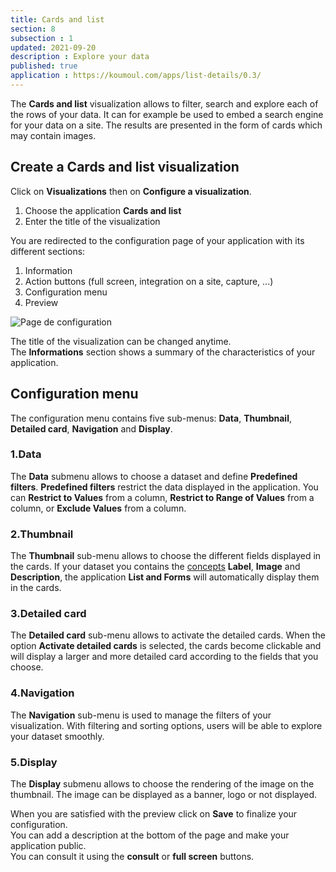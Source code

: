 ```yaml
---
title: Cards and list
section: 8
subsection : 1
updated: 2021-09-20
description : Explore your data
published: true
application : https://koumoul.com/apps/list-details/0.3/
---
```


The **Cards and list** visualization allows to filter, search and explore each of the rows of your data. It can for example be used to embed a search engine for your data on a site. The results are presented in the form of cards which may contain images.

## Create a Cards and list visualization

Click on **Visualizations** then on **Configure a visualization**.


1. Choose the application **Cards and list**
2. Enter the title of the visualization

<p>
</p>

You are redirected to the configuration page of your application with its different sections:  

1. Information
2. Action buttons (full screen, integration on a site, capture, ...)
3. Configuration menu
4. Preview

![Page de configuration](./images/user-guide-backoffice/liste-et-fiches-config.jpg)

The title of the visualization can be changed anytime.  
The **Informations** section shows a summary of the characteristics of your application.

## Configuration menu
The configuration menu contains five sub-menus: **Data**, **Thumbnail**, **Detailed card**, **Navigation** and **Display**.

### 1.Data  
The **Data** submenu allows to choose a dataset and define **Predefined filters**. **Predefined filters** restrict the data displayed in the application. You can **Restrict to Values** from a column, **Restrict to Range of Values** from a column, or **Exclude Values​​** from a column.  

### 2.Thumbnail


The **Thumbnail** sub-menu allows to choose the different fields displayed in the cards. If your dataset you contains the [concepts](./user-guide-backoffice/concept) **Label**, **Image** and **Description**, the application **List and Forms** will automatically display them in the cards.

### 3.Detailed card

The **Detailed card** sub-menu allows to activate the detailed cards. When the option **Activate detailed cards** is selected, the cards become clickable and will display a larger and more detailed card according to the fields that you choose.

### 4.Navigation

The **Navigation** sub-menu is used to manage the filters of your visualization. With filtering and sorting options, users will be able to explore your dataset smoothly.

### 5.Display

The **Display** submenu allows to choose the rendering of the image on the thumbnail. The image can be displayed as a banner, logo or not displayed.

When you are satisfied with the preview click on **Save** to finalize your configuration.  
You can add a description at the bottom of the page and make your application public.  
You can consult it using the **consult** or **full screen** buttons.
